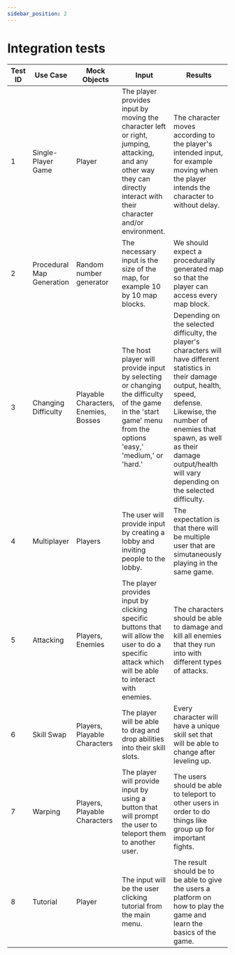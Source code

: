 ```yaml
---
sidebar_position: 2
---
```

# Integration tests
| Test ID | Use Case | Mock Objects | Input | Results |
| --- | --- | --- | --- | --- |
| 1   | Single-Player Game | Player | The player provides input by moving the character left or right, jumping, attacking, and any other way they can directly interact with their character and/or environment. | The character moves according to the player's intended input, for example moving when the player intends the character to without delay. |
| 2   | Procedural Map Generation | Random number generator | The necessary input is the size of the map, for example 10 by 10 map blocks. | We should expect a procedurally generated map so that the player can access every map block. |
| 3   | Changing Difficulty | Playable Characters,  Enemies,  Bosses | The host player will provide input by selecting or changing the difficulty of the game in the 'start game' menu from the options 'easy,' 'medium,' or 'hard.' | Depending on the selected difficulty, the player's characters will have different statistics in their damage output, health, speed, defense. Likewise, the number of enemies that spawn, as well as their damage output/health will vary depending on the selected difficulty. |
| 4   | Multiplayer | Players | The user will provide input by creating a lobby and inviting people to the lobby. | The expectation is that there will be multiple user that are simutaneously playing in the same game. |
| 5   | Attacking | Players,  Enemies | The player provides input by clicking specific buttons that will allow the user to do a specific attack which will be able to interact with enemies. | The characters should be able to damage and kill all enemies that they run into with different types of attacks. |
| 6   | Skill Swap | Players,  Playable Characters | The player will be able to drag and drop abilities into their skill slots. | Every character will have a unique skill set that will be able to change after leveling up. |
| 7   | Warping | Players,  Playable Characters | The player will provide input by using a button that will prompt the user to teleport them to another user. | The users should be able to teleport to other users in order to do things like group up for important fights. |
| 8   | Tutorial | Player | The input will be the user clicking tutorial from the main menu. | The result should be to be able to give the users a platform on how to play the game and learn the basics of the game. |
